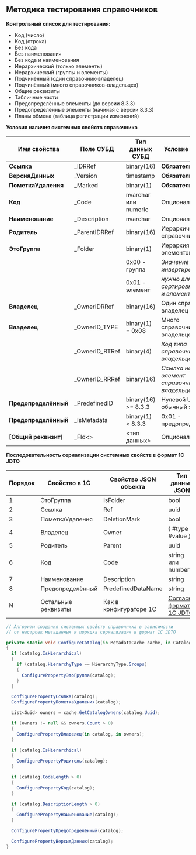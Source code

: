 ## Методика тестирования справочников

**Контрольный список для тестирования:**
- Код (число)
- Код (строка)
- Без кода
- Без наименования
- Без кода и наименования
- Иерархический (только элементы)
- Иерархический (группы и элементы)
- Подчинённый (один справочник-владелец)
- Подчинённый (много справочников-владельцев)
- Общие реквизиты
- Табличные части
- Предопределённые элементы (до версии 8.3.3)
- Предопределённые элементы (начиная с версии 8.3.3)
- Планы обмена (таблица регистрации изменений)

**Условия наличия системных свойств справочника**

| **Имя свойства**     | **Поле СУБД**  | **Тип данных СУБД**  | **Условие наличия**                       |
|----------------------|----------------|----------------------|-------------------------------------------|
| **Ссылка**           | _IDRRef        | binary(16)           | **Обязательно**                           |
| **ВерсияДанных**     | _Version       | timestamp            | **Обязательно**                           |
| **ПометкаУдаления**  | _Marked        | binary(1)            | **Обязательно**                           |
| **Код**              | _Code          | nvarchar или numeric | Опционально                               |
| **Наименование**     | _Description   | nvarchar             | Опционально                               |
| **Родитель**         | _ParentIDRRef  | binary(16)           | Иерархический справочник                  |
| **ЭтоГруппа**        | _Folder        | binary(1)            | Иерархия групп и элементов                |
|                      |                | 0x00 - группа        | *Значение в СУБД инвертировано:*          |
|                      |                | 0x01 - элемент       | *нужно для сортировки групп и элементов*  |
| **Владелец**         | _OwnerIDRRef   | binary(16)           | Один справочник-владелец                  |
| **Владелец**         | _OwnerID_TYPE  | binary(1) = 0x08     | Много справочников-владельцев             |
|                      | _OwnerID_RTRef | binary(4)            | *Код типа справочника-владельца*          |
|                      | _OwnerID_RRRef | binary(16)           | *Ссылка на элемент справочника-владельца* |
| **Предопределённый** | _PredefinedID  | binary(16) >= 8.3.3  | Нулевой UUID - обычный элемент            |
| **Предопределённый** | _IsMetadata    | binary(1)   < 8.3.3  | 0x01 - предопределённый                   |
| **[Общий реквизит]** | _Fld<<N>>      | <тип данных>         | Опционально                               |

**Последовательность сериализации системных свойств в формат 1С JDTO**

| **Порядок** | **Свойство в 1С**   | **Свойство JSON объекта** | **Тип данных JSON**                                                   |
|-------------|---------------------|---------------------------|-----------------------------------------------------------------------|
| 1           | ЭтоГруппа           | IsFolder                  | bool                                                                  |
| 2           | Ссылка              | Ref                       | uuid                                                                  |
| 3           | ПометкаУдаления     | DeletionMark              | bool                                                                  |
| 4           | Владелец            | Owner                     | { #type + #value }                                                    |
| 5           | Родитель            | Parent                    | uuid                                                                  |
| 6           | Код                 | Code                      | string или number                                                     |
| 7           | Наименование        | Description               | string                                                                |
| 8           | Предопределённый    | PredefinedDataName        | string                                                                |
| N           | Остальные реквизиты | Как в конфигураторе 1С    | [Согласно формату 1С JDTO](https://infostart.ru/1c/articles/1481155/) |

```C#
// Алгоритм создания системных свойств справочника в зависимости
// от настроек метаданных и порядка сериализации в формат 1С JDTO

private static void ConfigureCatalog(in MetadataCache cache, in Catalog catalog)
{
  if (catalog.IsHierarchical)
  {
    if (catalog.HierarchyType == HierarchyType.Groups)
    {
      ConfigurePropertyЭтоГруппа(catalog);
    }
  }

  ConfigurePropertyСсылка(catalog);
  ConfigurePropertyПометкаУдаления(catalog);

  List<Guid> owners = cache.GetCatalogOwners(catalog.Uuid);

  if (owners != null && owners.Count > 0)
  {
    ConfigurePropertyВладелец(in catalog, in owners);
  }

  if (catalog.IsHierarchical)
  {
    ConfigurePropertyРодитель(catalog);
  }

  if (catalog.CodeLength > 0)
  {
    ConfigurePropertyКод(catalog);
  }

  if (catalog.DescriptionLength > 0)
  {
    ConfigurePropertyНаименование(catalog);
  }

  ConfigurePropertyПредопределённый(catalog);

  ConfigurePropertyВерсияДанных(catalog);
}
```